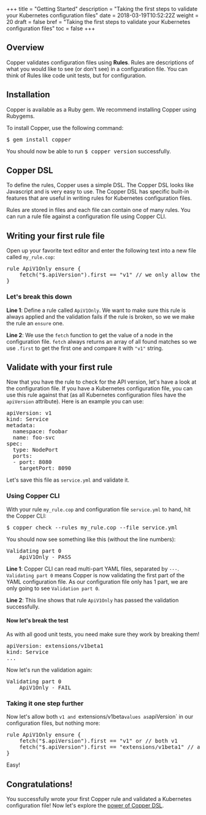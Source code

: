 +++
title = "Getting Started"
description = "Taking the first steps to validate your Kubernetes configuration files"
date = 2018-03-19T10:52:22Z
weight = 20
draft = false
bref = "Taking the first steps to validate your Kubernetes configuration files"
toc = false
+++

## Overview

Copper validates configuration files using **Rules**. Rules are descriptions of what you would like to see (or don't see) in a configuration file. You can think of Rules like code unit tests, but for configuration.

## Installation
Copper is available as a Ruby gem. We recommend installing Copper using Rubygems.

To install Copper, use the following command:

<kbd>
$ gem install copper
</kbd>

You should now be able to run <kbd>$ copper version</kbd> successfully.

## Copper DSL

To define the rules, Copper uses a simple DSL. The Copper DSL looks like Javascript and is very easy to use. The Copper DSL has specific built-in features that are useful in writing rules for Kubernetes configuration files.

Rules are stored in files and each file can contain one of many rules. You can run a rule file against a configuration file using Copper CLI.

## Writing your first rule file

Open up your favorite text editor and enter the following text into a new file called `my_rule.cop`:

<pre class="prettyprint linenums">
rule ApiV1Only ensure {
	fetch("$.apiVersion").first == "v1" // we only allow the use of v1 API functions
}
</pre>

### Let's break this down

**Line 1**: Define a rule called `ApiV1Only`. We want to make sure this rule is always applied and the validation fails if the rule is broken, so we we make the rule an `ensure` one.

**Line 2**: We use the `fetch` function to get the value of a node in the configuration file. `fetch` always returns an array of all found matches so we use `.first` to get the first one and compare it with `"v1"` string.

## Validate with your first rule

Now that you have the rule to check for the API version, let's have a look at the configuration file. If you have a Kubernetes configuration file, you can use this rule against that (as all Kubernetes configuration files have the `apiVersion` attribute). Here is an example you can use:

<pre class="prettyprint">
apiVersion: v1
kind: Service
metadata:
  namespace: foobar
  name: foo-svc
spec:
  type: NodePort
  ports:
  - port: 8080
    targetPort: 8090
</pre>

Let's save this file as `service.yml` and validate it.

### Using Copper CLI

With your rule `my_rule.cop` and configuration file `service.yml` to hand, hit the Copper CLI:

<kbd>
$ copper check --rules my_rule.cop --file service.yml
</kbd>

You should now see something like this (without the line numbers):

<pre class="prettyprint linenums">
Validating part 0
    ApiV1Only - PASS
</pre>

**Line 1**: Copper CLI can read multi-part YAML files, separated by `---`. `Validating part 0` means Copper is now validating the first part of the YAML configuration file. As our configuration file only has 1 part, we are only going to see `Validation part 0`.

**Line 2**: This line shows that rule `ApiV1Only` has passed the validation successfully.

#### Now let's break the test
As with all good unit tests, you need make sure they work by breaking them!

<pre class="prettyprint">
apiVersion: extensions/v1beta1
kind: Service
...
</pre>

Now let's run the validation again:

<pre class="prettyprint">
Validating part 0
    ApiV1Only - FAIL
</pre>

### Taking it one step further
Now let's allow both `v1 and `extensions/v1beta` values as `apiVersion` in our configuration files, but nothing more:

<pre class="prettyprint linenums">
rule ApiV1Only ensure {
	fetch("$.apiVersion").first == "v1" or // both v1
	fetch("$.apiVersion").first == "extensions/v1beta1" // and v1beta are allowed
}
</pre>

Easy!

## Congratulations!
You successfully wrote your first Copper rule and validated a Kubernetes configuration file! Now let's explore the <a href="/docs/copper-dsl">power of Copper DSL</a>.
